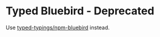 # Typed Bluebird - Deprecated
Use [typed-typings/npm-bluebird](https://github.com/typed-typings/npm-bluebird/) instead.
